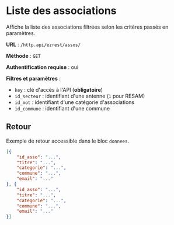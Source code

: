 # Liste des associations

Affiche la liste des associations filtrées selon les critères passés en paramètres.

**URL** : `/http.api/ezrest/assos/`

**Méthode** : `GET`

**Authentification requise** : oui

**Filtres et paramètres** :
* `key` : clé d'accès à l'API (**obligatoire**)
* `id_secteur` : identifiant d'une antenne (`1` pour RESAM)
* `id_mot` : identifiant d'une catégorie d'associations
* `id_commune` : identifiant d'une commune 

## Retour

Exemple de retour accessible dans le bloc `donnees`.

```json
[{
	"id_asso": "...",
	"titre": "...",
	"categorie": "...",
	"commune": "...",
	"email": "..."
}, {
	"id_asso": "...",
	"titre": "...",
	"categorie": "...",
	"commune": "...",
	"email": "..."
}]
```
